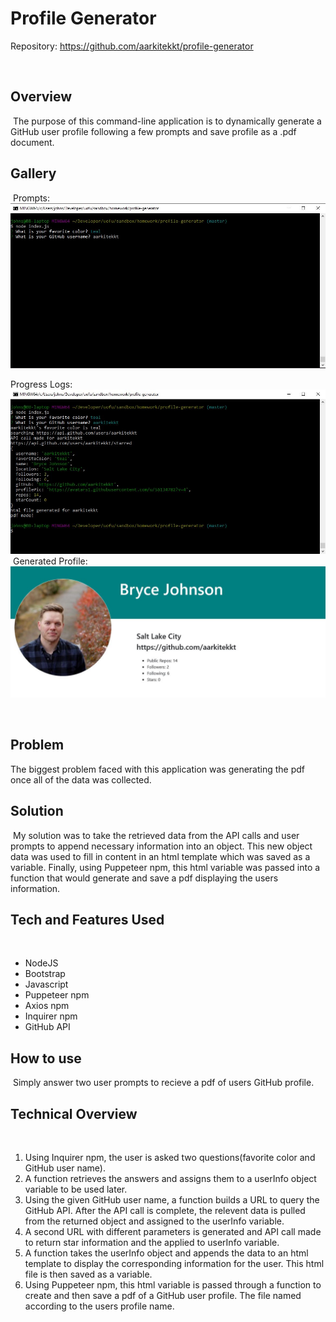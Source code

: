 # Profile Generator
Repository: https://github.com/aarkitekkt/profile-generator

​
## Overview
​
The purpose of this command-line application is to dynamically generate a GitHub user profile following a few prompts and save profile as a .pdf document.
​
## Gallery
​
Prompts:
![Prompts after application is run](./screengrabs/prompts.JPG "Command Line Prompts")

Progress Logs:
![Home Page View](./screengrabs/logs.JPG "Progress Logs")
​
Generated Profile:
![Profile PDF](./screengrabs/profile.JPG "Generated Profile")


​
## Problem
The biggest problem faced with this application was generating the pdf once all of the data was collected.

## Solution
​
My solution was to take the retrieved data from the API calls and user prompts to append necessary information into an object.  This new object data was used to fill in content in an html template which was saved as a variable.
Finally, using Puppeteer npm, this html variable was passed into a function that would generate and save a pdf displaying the users information.
​
## Tech and Features Used
​
* NodeJS
* Bootstrap
* Javascript
* Puppeteer npm
* Axios npm
* Inquirer npm
* GitHub API
​
## How to use
​
Simply answer two user prompts to recieve a pdf of users GitHub profile.
​
## Technical Overview
​
1. Using Inquirer npm, the user is asked two questions(favorite color and GitHub user name).
2. A function retrieves the answers and assigns them to a userInfo object variable to be used later. 
3. Using the given GitHub user name, a function builds a URL to query the GitHub API.  After the API call is complete, the relevent data is pulled from the returned object and assigned to the userInfo variable. 
4. A second URL with different parameters is generated and API call made to return star information and the applied to userInfo variable.
5. A function takes the userInfo object and appends the data to an html template to display the corresponding information for the user. This html file is then saved as a variable.
6. Using Puppeteer npm, this html variable is passed through a function to create and then save a pdf of a GitHub user profile. The file named according to the users profile name.
